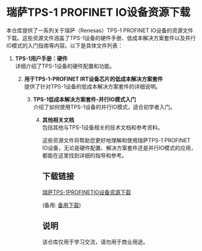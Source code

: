 # 瑞萨TPS-1 PROFINET IO设备资源下载

本仓库提供了一系列关于瑞萨（Renesas）TPS-1 PROFINET IO设备的资源文件下载。这些资源文件涵盖了TPS-1设备的硬件手册、低成本解决方案套件以及并行IO模式的入门指南等内容。以下是具体文件列表：

1. **TPS-1用户手册：硬件**  
   详细介绍了TPS-1设备的硬件配置和功能。

   2. **用于TPS-1-PROFINET IRT设备芯片的低成本解决方案套件**  
      提供了针对TPS-1设备的低成本解决方案套件的详细说明。

      3. **TPS-1低成本解决方案套件-并行IO模式入门**  
         介绍了如何使用TPS-1设备的并行IO模式，适合初学者入门。

         4. **其他相关文档**  
            包括其他与TPS-1设备相关的技术文档和参考资料。

            这些资源文件将帮助您更好地理解和使用瑞萨TPS-1 PROFINET IO设备，无论是硬件配置、解决方案套件还是并行IO模式的应用，都能在这里找到详细的指导和参考。

            ## 下载链接
            [瑞萨TPS-1PROFINETIO设备资源下载](https://pan.quark.cn/s/44cd16f895b0) 

            (备用: [备用下载](https://pan.baidu.com/s/1pqHk9cpelT6vCSRO99HwAQ?pwd=1234))

            ## 说明

            该仓库仅用于学习交流，请勿用于商业用途。
